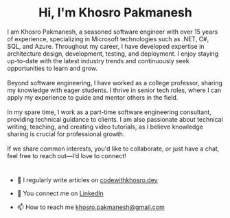 <h1 align="center">Hi, I'm Khosro Pakmanesh</h1>
I am Khosro Pakmanesh, a seasoned software engineer with over 15 years of experience, specializing in Microsoft technologies such as .NET, C#, SQL, and Azure. Throughout my career, I have developed expertise in architecture design, development, testing, and deployment. I enjoy staying up-to-date with the latest industry trends and continuously seek opportunities to learn and grow. 
<br/><br/>Beyond software engineering, I have worked as a college professor, sharing my knowledge with eager students. I thrive in senior tech roles, where I can apply my experience to guide and mentor others in the field.
<br/><br/>In my spare time, I work as a part-time software engineering consultant, providing technical guidance to clients. I am also passionate about technical writing, teaching, and creating video tutorials, as I believe knowledge sharing is crucial for professional growth.
<br/><br/>If we share common interests, you'd like to collaborate, or just have a chat, feel free to reach out—I’d love to connect!

# 
- 📝 I regularly write articles on [codewithkhosro.dev](https://www.codewithkhosro.dev)

- 🚩 You connect me on [LinkedIn](https://www.linkedin.com/in/khosropakmanesh/)

- 📫 How to reach me khosro.pakmanesh@gmail.com
